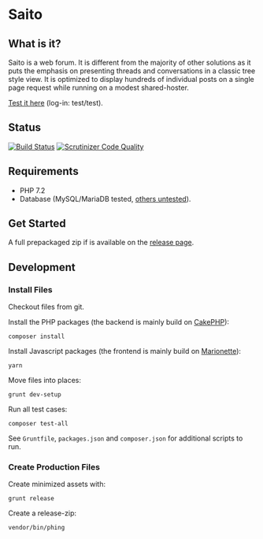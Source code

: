 # Saito

## What is it?

Saito is a web forum. It is different from the majority of other solutions as it puts the emphasis on presenting threads and conversations in a classic tree style view. It is optimized to display hundreds of individual posts on a single page request while running on a modest shared-hoster.

[Test it here][SaitoSupport] (log-in: test/test).

## Status

[![Build Status](https://secure.travis-ci.org/Schlaefer/Saito.png?branch=master)](http://travis-ci.org/Schlaefer/Saito)
[![Scrutinizer Code Quality](https://scrutinizer-ci.com/g/Schlaefer/Saito/badges/quality-score.png?b=develop)](https://scrutinizer-ci.com/g/Schlaefer/Saito/?branch=develop)

[cake]: http://cakephp.org/
[marionette]: https://marionettejs.com/
[SaitoHomepage]: http://saito.siezi.com/
[SaitoSupport]: http://saito-forum.de/

## Requirements

- PHP 7.2
- Database (MySQL/MariaDB tested, [others untested](https://book.cakephp.org/3.0/en/orm/database-basics.html#supported-databases)).

## Get Started

A full prepackaged zip if is available on the [release page](https://github.com/Schlaefer/Saito/releases).

## Development

### Install Files

Checkout files from git.

Install the PHP packages (the backend is mainly build on [CakePHP][cake]):

```shell
composer install
```

Install Javascript packages (the frontend is mainly build on [Marionette][marionette]):

```shell
yarn
```

Move files into places:

```shell
grunt dev-setup
```

Run all test cases:

```shell
composer test-all
```

See `Gruntfile`, `packages.json` and `composer.json` for additional scripts to run.

### Create Production Files

Create minimized assets with:

```shell
grunt release
```

Create a release-zip:

```shell
vendor/bin/phing
```
